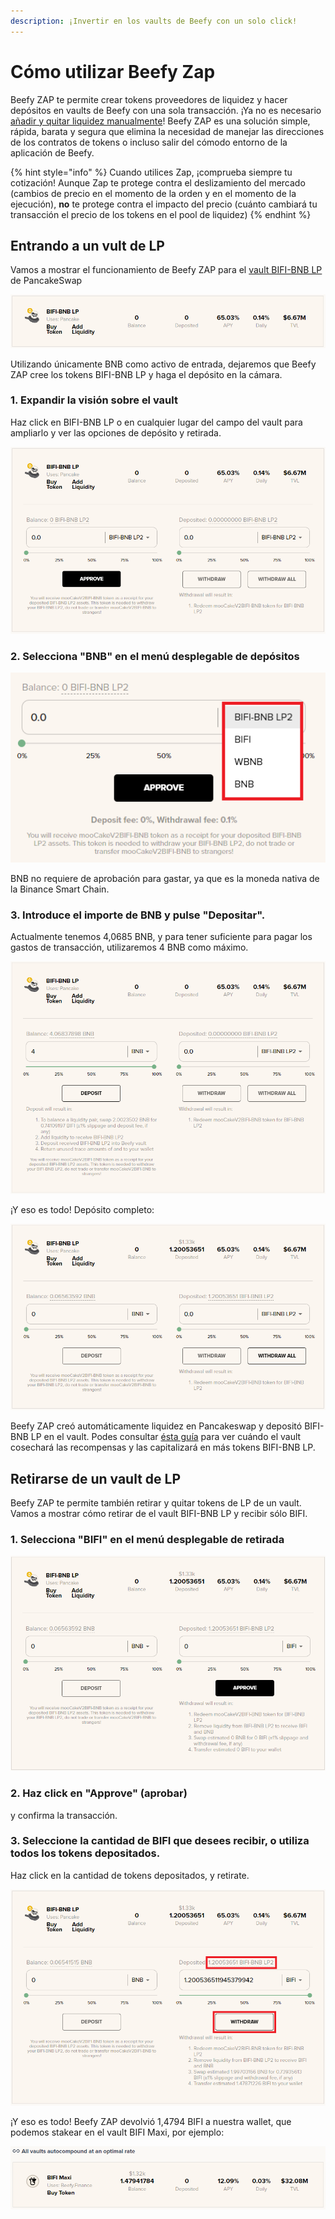 ```yaml
---
description: ¡Invertir en los vaults de Beefy con un solo click!
---
```


# Cómo utilizar Beefy Zap

Beefy ZAP te permite crear tokens proveedores de liquidez y hacer depósitos en vaults de Beefy con una sola transacción. ¡Ya no es necesario [añadir y quitar liquidez manualmente](how-to-add-remove-liquidity.md)! Beefy ZAP es una solución simple, rápida, barata y segura que elimina la necesidad de manejar las direcciones de los contratos de tokens o incluso salir del cómodo entorno de la aplicación de Beefy.

{% hint style="info" %}
Cuando utilices Zap, ¡comprueba siempre tu cotización! Aunque Zap te protege contra el deslizamiento del mercado (cambios de precio en el momento de la orden y en el momento de la ejecución), **no** te protege contra el impacto del precio (cuánto cambiará tu transacción el precio de los tokens en el pool de liquidez)
{% endhint %}

## Entrando a un vult de LP

Vamos a mostrar el funcionamiento de Beefy ZAP para el [vault BIFI-BNB LP](https://app.beefy.finance/#/bsc/vault/cakev2-bifi-bnb) de PancakeSwap

![Captura de pantalla tomada el 30 de mayo de 2021](../../.gitbook/assets/beefy-zap-bifi-bnb-lp-rate.png)

Utilizando únicamente BNB como activo de entrada, dejaremos que Beefy ZAP cree los tokens BIFI-BNB LP y haga el depósito en la cámara.

### 1. Expandir la visión sobre el vault

Haz click en BIFI-BNB LP o en cualquier lugar del campo del vault para ampliarlo y ver las opciones de depósito y retirada.

![](../../.gitbook/assets/beefy-zap-bifi-bnb-lp-dropdown.png)

### 2. Selecciona "BNB" en el menú desplegable de depósitos

![](../../.gitbook/assets/beefy-zap-bifi-bnb-lp-zap-dropdown-menu.png)

BNB no requiere de aprobación para gastar, ya que es la moneda nativa de la Binance Smart Chain.

### 3. Introduce el importe de BNB y pulse "Depositar".

Actualmente tenemos 4,0685 BNB, y para tener suficiente para pagar los gastos de transacción, utilizaremos 4 BNB como máximo.

![](../../.gitbook/assets/beefy-zap-bifi-bnb-lp-deposit.png)

¡Y eso es todo! Depósito completo:

![](../../.gitbook/assets/beefy-zap-bifi-bnb-lp-deposit-done.png)

Beefy ZAP creó automáticamente liquidez en Pancakeswap y depositó BIFI-BNB LP en el vault. Podes consultar [ésta guía](how-to-check-harvesting-compounding-rate.md) para ver cuándo el vault cosechará las recompensas y las capitalizará en más tokens BIFI-BNB LP.

## Retirarse de un vault de LP

Beefy ZAP te permite también retirar y quitar tokens de LP de un vault. Vamos a mostrar cómo retirar de el vault BIFI-BNB LP y recibir sólo BIFI.

### 1. Selecciona "BIFI" en el menú desplegable de retirada

![](../../.gitbook/assets/beefy-zap-bifi-bnb-lp-bifi-withdraw.png)

### 2. Haz click en "Approve" (aprobar)

y confirma la transacción.

### 3. Seleccione la cantidad de BIFI que desees recibir, o utiliza todos los tokens depositados.

Haz click en la cantidad de tokens depositados, y retirate.

![](../../.gitbook/assets/beefy-zap-bifi-bnb-lp-bifi-withdraw-all.png)

¡Y eso es todo! Beefy ZAP devolvió 1,4794 BIFI a nuestra wallet, que podemos stakear en el vault BIFI Maxi, por ejemplo:

![](../../.gitbook/assets/beefy-zap-bifi-bnb-lp-bifi-proof.png)
